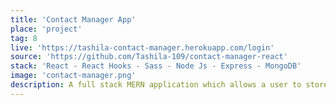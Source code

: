 ```yaml
---
title: 'Contact Manager App'
place: 'project'
tag: 8
live: 'https://tashila-contact-manager.herokuapp.com/login'
source: 'https://github.com/Tashila-109/contact-manager-react'
stack: 'React - React Hooks - Sass - Node Js - Express - MongoDB'
image: 'contact-manager.png'
description: A full stack MERN application which allows a user to store their contacts in a MongoDB database. The API and the client side are both hosted on the same server. The application implements authentication using Json Web Tokens, and CRUD functionalities. React Hooks is used for app state management.
---
```

